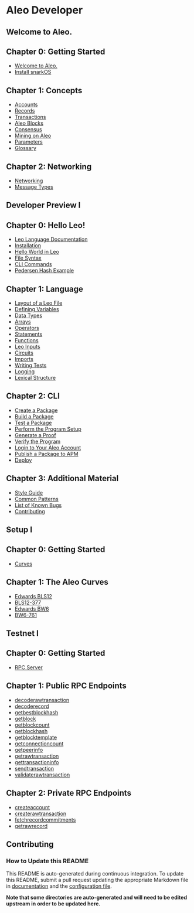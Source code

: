 
<!----------------------------------------------------------------------------->
<!-------------------- THIS MARKDOWN FILE IS AUTOGENERATED -------------------->
<!----------------------------------------------------------------------------->

# Aleo Developer

## Welcome to Aleo.

## Chapter 0: Getting Started

- [Welcome to Aleo.](./aleo/getting_started/00_overview.md)
- [Install snarkOS](./aleo/getting_started/01_installation.md)


## Chapter 1: Concepts

- [Accounts](./aleo/concepts/00_accounts.md)
- [Records](./aleo/concepts/01_records.md)
- [Transactions](./aleo/concepts/02_transactions.md)
- [Aleo Blocks](./aleo/concepts/03_blocks.md)
- [Consensus](./aleo/concepts/04_consensus.md)
- [Mining on Aleo](./aleo/concepts/05_mining.md)
- [Parameters](./aleo/concepts/06_parameters.md)
- [Glossary](./aleo/concepts/07_glossary.md)


## Chapter 2: Networking

- [Networking](./aleo/networking/00_networking.md)
- [Message Types](./aleo/networking/01_message_types.md)


## Developer Preview I

## Chapter 0: Hello Leo!

- [Leo Language Documentation](./developer/getting_started/00_overview.md)
- [Installation](./developer/getting_started/01_installation.md)
- [Hello World in Leo](./developer/getting_started/02_hello_world.md)
- [File Syntax](./developer/getting_started/03_syntax.md)
- [CLI Commands](./developer/getting_started/04_cli.md)
- [Pedersen Hash Example](./developer/getting_started/05_example.md)


## Chapter 1: Language

- [Layout of a Leo File](./developer/language/00_layout.md)
- [Defining Variables](./developer/language/01_variables.md)
- [Data Types](./developer/language/02_types.md)
- [Arrays](./developer/language/03_arrays.md)
- [Operators](./developer/language/04_operators.md)
- [Statements](./developer/language/05_statements.md)
- [Functions](./developer/language/06_functions.md)
- [Leo Inputs](./developer/language/07_inputs.md)
- [Circuits](./developer/language/08_circuits.md)
- [Imports](./developer/language/09_imports.md)
- [Writing Tests](./developer/language/10_tests.md)
- [Logging](./developer/language/11_logging.md)
- [Lexical Structure](./developer/language/12_lexical.md)


## Chapter 2: CLI

- [Create a Package](./developer/cli/00_new.md)
- [Build a Package](./developer/cli/01_build.md)
- [Test a Package](./developer/cli/02_test.md)
- [Perform the Program Setup](./developer/cli/03_setup.md)
- [Generate a Proof](./developer/cli/04_prove.md)
- [Verify the Program](./developer/cli/05_run.md)
- [Login to Your Aleo Account](./developer/cli/06_login.md)
- [Publish a Package to APM](./developer/cli/07_publish.md)
- [Deploy](./developer/cli/08_deploy.md)


## Chapter 3: Additional Material

- [Style Guide](./developer/additional_material/00_style.md)
- [Common Patterns](./developer/additional_material/01_common.md)
- [List of Known Bugs](./developer/additional_material/02_bugs.md)
- [Contributing](./developer/additional_material/03_contributing.md)


## Setup I

## Chapter 0: Getting Started

- [Curves](./setup/curves/getting_started/00_curves.md)


## Chapter 1: The Aleo Curves

- [Edwards BLS12](./setup/curves/the_aleo_curves/00_edwards_bls12.md)
- [BLS12-377](./setup/curves/the_aleo_curves/01_bls12-377.md)
- [Edwards BW6](./setup/curves/the_aleo_curves/02_edwards_bw6.md)
- [BW6-761](./setup/curves/the_aleo_curves/03_bw6-761.md)


## Testnet I

## Chapter 0: Getting Started

- [RPC Server](./testnet/rpc/getting_started/00_rpc_server.md)


## Chapter 1: Public RPC Endpoints

- [decoderawtransaction](./testnet/rpc/public_endpoints/00_decoderawtransaction.md)
- [decoderecord](./testnet/rpc/public_endpoints/01_decoderecord.md)
- [getbestblockhash](./testnet/rpc/public_endpoints/02_getbestblockhash.md)
- [getblock](./testnet/rpc/public_endpoints/03_getblock.md)
- [getblockcount](./testnet/rpc/public_endpoints/04_getblockcount.md)
- [getblockhash](./testnet/rpc/public_endpoints/05_getblockhash.md)
- [getblocktemplate](./testnet/rpc/public_endpoints/06_getblocktemplate.md)
- [getconnectioncount](./testnet/rpc/public_endpoints/07_getconnectioncount.md)
- [getpeerinfo](./testnet/rpc/public_endpoints/08_getpeerinfo.md)
- [getrawtransaction](./testnet/rpc/public_endpoints/09_getrawtransaction.md)
- [gettransactioninfo](./testnet/rpc/public_endpoints/10_gettransactioninfo.md)
- [sendtransaction](./testnet/rpc/public_endpoints/11_sendtransaction.md)
- [validaterawtransaction](./testnet/rpc/public_endpoints/12_validaterawtransaction.md)


## Chapter 2: Private RPC Endpoints

- [createaccount](./testnet/rpc/private_endpoints/00_createaccount.md)
- [createrawtransaction](./testnet/rpc/private_endpoints/01_createrawtransaction.md)
- [fetchrecordcommitments](./testnet/rpc/private_endpoints/02_fetchrecordcommitments.md)
- [getrawrecord](./testnet/rpc/private_endpoints/03_getrawrecord.md)



## Contributing
 
### How to Update this README

This README is auto-generated during continuous integration.
To update this README, submit a pull request updating the appropriate Markdown file
in [documentation](.) and the [configuration file](./config.json).

**Note that some directories are auto-generated and will need to be edited upstream in order to be updated here.**

